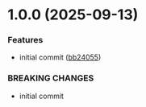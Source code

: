 # 1.0.0 (2025-09-13)


### Features

* initial commit ([bb24055](https://github.com/MuchaSsak/nextjs-i18n-boilerplate/commit/bb240556afb72e083433668ab878678db4f7518a))


### BREAKING CHANGES

* initial commit



